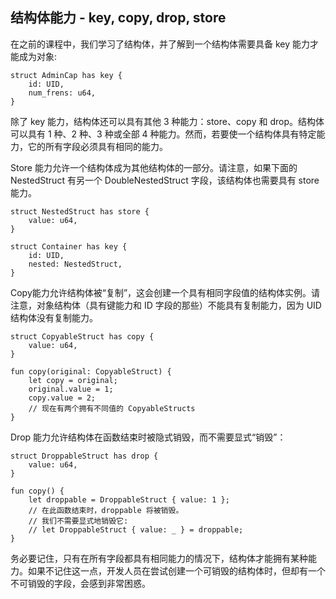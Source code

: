 ## 结构体能力 - key, copy, drop, store

在之前的课程中，我们学习了结构体，并了解到一个结构体需要具备 key 能力才能成为对象:

```move
struct AdminCap has key {
    id: UID,
    num_frens: u64,
}
```
除了 key 能力，结构体还可以具有其他 3 种能力：store、copy 和 drop。结构体可以具有 1 种、2 种、3 种或全部 4 种能力。然而，若要使一个结构体具有特定能力，它的所有字段必须具有相同的能力。

Store 能力允许一个结构体成为其他结构体的一部分。请注意，如果下面的 NestedStruct 有另一个 DoubleNestedStruct 字段，该结构体也需要具有 store 能力。

```move
struct NestedStruct has store {
    value: u64,
}

struct Container has key {
    id: UID,
    nested: NestedStruct,
}
```

Copy能力允许结构体被“复制”，这会创建一个具有相同字段值的结构体实例。请注意，对象结构体（具有键能力和 ID 字段的那些）不能具有复制能力，因为 UID 结构体没有复制能力。

```move
struct CopyableStruct has copy {
    value: u64,
}

fun copy(original: CopyableStruct) {
    let copy = original;
    original.value = 1;
    copy.value = 2;
    // 现在有两个拥有不同值的 CopyableStructs
}
```

Drop 能力允许结构体在函数结束时被隐式销毁，而不需要显式“销毁”：

```move
struct DroppableStruct has drop {
    value: u64,
}

fun copy() {
    let droppable = DroppableStruct { value: 1 };
    // 在此函数结束时，droppable 将被销毁。
    // 我们不需要显式地销毁它:
    // let DroppableStruct { value: _ } = droppable;
}
```

务必要记住，只有在所有字段都具有相同能力的情况下，结构体才能拥有某种能力。如果不记住这一点，开发人员在尝试创建一个可销毁的结构体时，但却有一个不可销毁的字段，会感到非常困惑。